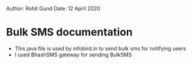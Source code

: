 Author: Rohit Gund
Date: 12 April 2020
# Bulk SMS documentation

  - This java file is used by infobird.in to send bulk sms for notifying users 
  - I used BhashSMS gateway for sending BulkSMS 
  

